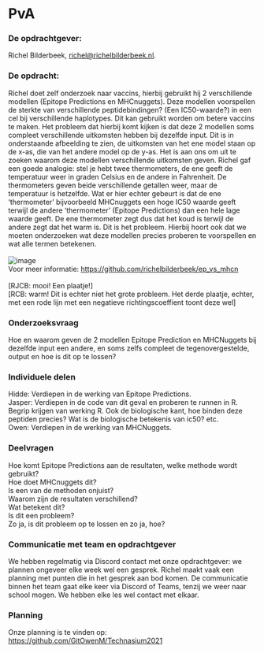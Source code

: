 # PvA

### De opdrachtgever:
Richel Bilderbeek, richel@richelbilderbeek.nl.

### De opdracht:
Richel doet zelf onderzoek naar vaccins, hierbij gebruikt hij 2 verschillende modellen (Epitope Predictions en MHCnuggets). Deze modellen voorspellen de sterkte van verschillende peptidebindingen? (Een IC50-waarde?) in een cel bij verschillende haplotypes. Dit kan gebruikt worden om betere vaccins te maken. Het probleem dat hierbij komt kijken is dat deze 2 modellen soms compleet verschillende uitkomsten hebben bij dezelfde input. Dit is in onderstaande afbeelding te zien, de uitkomsten van het ene model staan op de x-as, die van het andere model op de y-as. Het is aan ons om uit te zoeken waarom deze modellen verschillende uitkomsten geven. Richel gaf een goede analogie: stel je hebt twee thermometers, de ene geeft de temperatuur weer in graden Celsius en de andere in Fahrenheit. De thermometers geven beide verschillende getallen weer, maar de temperatuur is hetzelfde. Wat er hier echter gebeurt is dat de ene ‘thermometer’ bijvoorbeeld MHCnuggets een hoge IC50 waarde geeft terwijl de andere ‘thermometer’ (Epitope Predictions) dan een hele lage waarde geeft. De ene thermometer zegt dus dat het koud is terwijl de andere zegt dat het warm is. Dit is het probleem. Hierbij hoort ook dat we moeten onderzoeken wat deze modellen precies proberen te voorspellen en wat alle termen betekenen.\
\
![image](https://user-images.githubusercontent.com/68740180/110619936-b8c71900-8198-11eb-8c05-a9c5c1809125.png)
\
Voor meer informatie: https://github.com/richelbilderbeek/ep_vs_mhcn \
\
[RJCB: mooi! Een plaatje!]\
[RCB: warm! Dit is echter niet het grote probleem. Het derde plaatje, echter, met een rode lijn met een negatieve richtingscoeffient toont deze wel]

### Onderzoeksvraag
Hoe en waarom geven de 2 modellen Epitope Prediction en MHCNuggets bij dezelfde input een andere, en soms zelfs compleet de tegenovergestelde, output en hoe is dit op te lossen?

### Individuele delen
Hidde: Verdiepen in de werking van Epitope Predictions.\
Jasper: Verdiepen in de code van dit geval en proberen te runnen in R. Begrip krijgen van werking R. Ook de biologische kant, hoe binden deze peptiden precies? Wat is de biologische betekenis van ic50? etc. \
Owen: Verdiepen in de werking van MHCNuggets.

### Deelvragen
Hoe komt Epitope Predictions aan de resultaten, welke methode wordt gebruikt?\
Hoe doet MHCnuggets dit?\
Is een van de methoden onjuist?\
Waarom zijn de resultaten verschillend?\
Wat betekent dit?\
Is dit een probleem?\
Zo ja, is dit probleem op te lossen en zo ja, hoe?

### Communicatie met team en opdrachtgever
We hebben regelmatig via Discord contact met onze opdrachtgever: we plannen ongeveer elke week wel een gesprek. Richel maakt vaak een planning met punten die in het gesprek aan bod komen. De communicatie binnen het team gaat elke keer via Discord of Teams, tenzij we weer naar school mogen. We hebben elke les wel contact met elkaar.

### Planning
Onze planning is te vinden op: https://github.com/GitOwenM/Technasium2021
